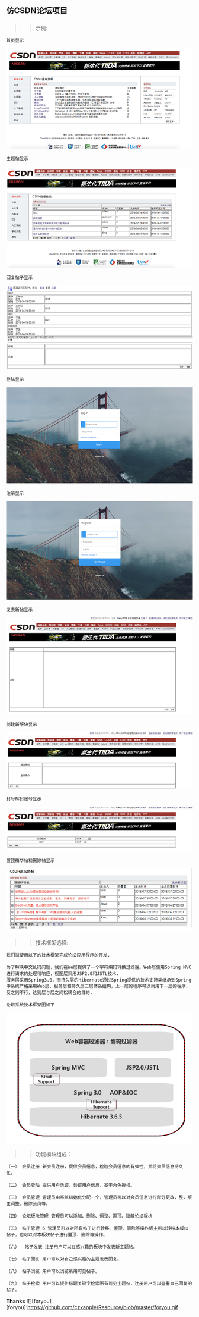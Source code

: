 ## 仿CSDN论坛项目
###
>> 示例:

    首页显示
![](https://github.com/czxapple/Resource/blob/master/CSDN-01.png)

    主题帖显示
![](https://github.com/czxapple/Resource/blob/master/CSDN-02.png)

    回复帖子显示
![](https://github.com/czxapple/Resource/blob/master/CSDN-03.png)

    登陆显示
![](https://github.com/czxapple/Resource/blob/master/CSDN-04.png)

    注册显示
![](https://github.com/czxapple/Resource/blob/master/CSDN-05.png)

    发表新帖显示
![](https://github.com/czxapple/Resource/blob/master/CSDN-06.png)

    创建新版块显示
![](https://github.com/czxapple/Resource/blob/master/CSDN-07.png)

    封号解封账号显示
![](https://github.com/czxapple/Resource/blob/master/CSDN-08.png)

    置顶精华帖和删除帖显示
![](https://github.com/czxapple/Resource/blob/master/CSDN-09.png)

>> 技术框架选择:

    我们拟使用以下的技术框架完成论坛应用程序的开发.

    为了解决中文乱码问题，我们在We层提供了一个字符编码转换过滤器。Web层使用Spring MVC 进行请求的处理和响应，视图层采用JSP2.0和JSTL技术.
    服务层采用Spring3.0，而持久层的Hibernate通过Spring提供的技术支持类继承到Spring中系统严格采用Web层、服务层和持久层三层体系结构，上一层的程序可以调用下一层的程序，反之则不行，达到层与层之间松耦合的目的.

    论坛系统技术框架图如下

![](https://github.com/czxapple/Resource/blob/master/CSDN-30.png)


>> 功能模块组成：

    （一） 会员注册 新会员注册，提供会员信息，检验会员信息的有效性，并将会员信息持久化。 

    （二） 会员登陆 提供用户凭证，验证用户信息，基于角色授权。

    （三） 会员管理 管理员由系统初始化分配一个，管理员可以对会员信息进行部分更改，整，版主调整，删除会员等。 

    （四） 论坛板块管理 管理员可以添加、删除、调整、置顶、隐藏论坛板块

    （五） 帖子管理 6 管理员可以对所有帖子进行转移、置顶、删除等操作版主可以转移本板块帖子，也可以对本板块帖子进行置顶、删除等操作。

    （六）  帖子发表 注册用户可以在感兴趣的板块中发表新主题帖。 

    （七） 帖子回复 用户可以对自己感兴趣的主题发表回复。

    （八） 帖子浏览 用户可以浏览所用可见帖子。 

    （九） 帖子检索 用户可以提供标题关键字检索所有可见主题帖，注册用户可以查看自己回复的帖子。



__Thanks__   ![][foryou]
[foryou]:https://github.com/czxapple/Resource/blob/master/foryou.gif
